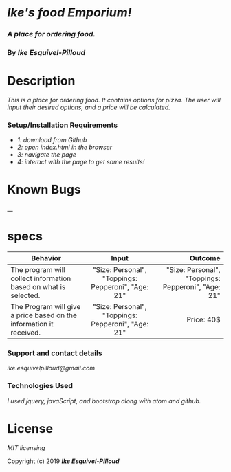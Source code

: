 # _Ike's food Emporium!_

### _A place for ordering food._

### By _**Ike Esquivel-Pilloud**_

# Description

_This is a place for ordering food. It contains options for pizza. The user will input their desired options, and a price will be calculated._

### Setup/Installation Requirements

* _1: download from Github_
* _2: open index.html in the browser_
* _3: navigate the page_
* _4: interact with the page to get some results!_

# Known Bugs

__

# specs
| Behavior        | Input           | Outcome  |
| ------------- |:-------------:| -----:|
| The program will collect information based on what is selected. | "Size: Personal", "Toppings: Pepperoni", "Age: 21"| "Size: Personal", "Toppings: Pepperoni", "Age: 21" |
| The Program will give a price based on the information it received. | "Size: Personal", "Toppings: Pepperoni", "Age: 21" | Price: 40$ |

### Support and contact details

_ike.esquivelpilloud@gmail.com_

### Technologies Used

_I used jquery, javaScript, and bootstrap along with atom and github._

# License

_MIT licensing_

Copyright (c) 2019 **_Ike Esquivel-Pilloud_**
